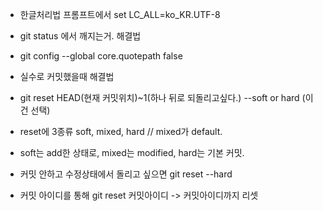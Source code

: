 - 한글처리법 프롬프트에서 set LC_ALL=ko_KR.UTF-8
- git status 에서 깨지는거. 해결법
- git config --global core.quotepath false

- 실수로 커밋했을때 해결법
- git reset HEAD(현재 커밋위치)~1(하나 뒤로 되돌리고싶다.) --soft or hard (이건 선택)
- reset에 3종류 soft, mixed, hard // mixed가 default.
- soft는 add한 상태로, mixed는 modified, hard는 기본 커밋.
- 커밋 안하고 수정상태에서 돌리고 싶으면 git reset --hard
- 커밋 아이디를 통해 git reset 커밋아이디 -> 커밋아이디까지 리셋